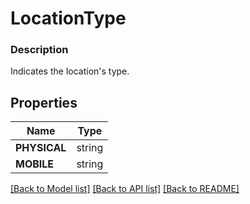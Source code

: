 # LocationType


### Description

Indicates the location's type.

## Properties
Name | Type
------------ | -------------
**PHYSICAL** | string
**MOBILE** | string

[[Back to Model list]](../README.md#documentation-for-models) [[Back to API list]](../README.md#documentation-for-api-endpoints) [[Back to README]](../README.md)


